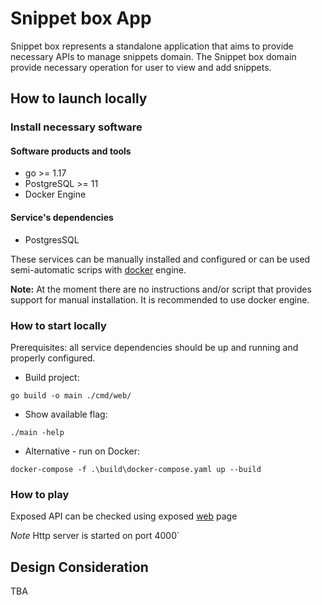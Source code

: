 Snippet box App
======

Snippet box represents a standalone application that aims to provide necessary APIs to manage snippets domain.
The Snippet box domain provide necessary operation for user to view and add snippets.

How to launch locally
----

### Install necessary software

#### Software products and tools
* go >= 1.17
* PostgreSQL >= 11
* Docker Engine

#### Service's dependencies

* PostgresSQL

These services can be manually installed and configured or can be used semi-automatic scrips with [docker](https://docs.docker.com) engine.

**Note:** At the moment there are no instructions and/or script that provides support for manual installation. It is recommended to use docker engine.

### How to start locally

Prerequisites: all service dependencies should be up and running and properly configured.

* Build project:

```shell
go build -o main ./cmd/web/
```

* Show available flag:

```shell
./main -help
```

* Alternative - run on Docker:

```shell
docker-compose -f .\build\docker-compose.yaml up --build
```

### How to play

Exposed API can be checked using exposed [web](https://localhost:4000/) page

*Note* Http server is started on port 4000`

Design Consideration
----

TBA
